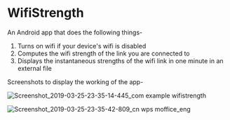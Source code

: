 # WifiStrength

An Android app that does the following things-
1. Turns on wifi if your device's wifi is disabled
2. Computes the wifi strength of the link you are connected to
3. Displays the instantaneous strengths of the wifi link in one minute in an external file

Screenshots to display the working of the app-

![Screenshot_2019-03-25-23-35-14-445_com example wifistrength](https://user-images.githubusercontent.com/29272567/54945121-1c7bbb80-4f5b-11e9-92c6-2b4a19444b23.png)

![Screenshot_2019-03-25-23-35-42-809_cn wps moffice_eng](https://user-images.githubusercontent.com/29272567/54945218-50ef7780-4f5b-11e9-9303-cde575de073c.png)
